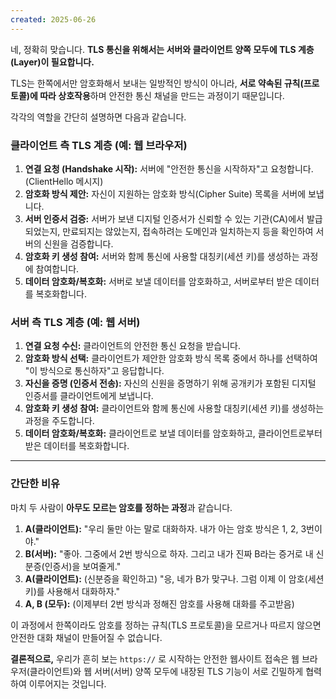 ```yaml
---
created: 2025-06-26
---
```

네, 정확히 맞습니다. **TLS 통신을 위해서는 서버와 클라이언트 양쪽 모두에 TLS 계층(Layer)이 필요합니다.**

TLS는 한쪽에서만 암호화해서 보내는 일방적인 방식이 아니라, **서로 약속된 규칙(프로토콜)에 따라 상호작용**하며 안전한 통신 채널을 만드는 과정이기 때문입니다.

각각의 역할을 간단히 설명하면 다음과 같습니다.

### 클라이언트 측 TLS 계층 (예: 웹 브라우저)

1.  **연결 요청 (Handshake 시작):** 서버에 "안전한 통신을 시작하자"고 요청합니다. (ClientHello 메시지)
2.  **암호화 방식 제안:** 자신이 지원하는 암호화 방식(Cipher Suite) 목록을 서버에 보냅니다.
3.  **서버 인증서 검증:** 서버가 보낸 디지털 인증서가 신뢰할 수 있는 기관(CA)에서 발급되었는지, 만료되지는 않았는지, 접속하려는 도메인과 일치하는지 등을 확인하여 서버의 신원을 검증합니다.
4.  **암호화 키 생성 참여:** 서버와 함께 통신에 사용할 대칭키(세션 키)를 생성하는 과정에 참여합니다.
5.  **데이터 암호화/복호화:** 서버로 보낼 데이터를 암호화하고, 서버로부터 받은 데이터를 복호화합니다.

### 서버 측 TLS 계층 (예: 웹 서버)

1.  **연결 요청 수신:** 클라이언트의 안전한 통신 요청을 받습니다.
2.  **암호화 방식 선택:** 클라이언트가 제안한 암호화 방식 목록 중에서 하나를 선택하여 "이 방식으로 통신하자"고 응답합니다.
3.  **자신을 증명 (인증서 전송):** 자신의 신원을 증명하기 위해 공개키가 포함된 디지털 인증서를 클라이언트에게 보냅니다.
4.  **암호화 키 생성 참여:** 클라이언트와 함께 통신에 사용할 대칭키(세션 키)를 생성하는 과정을 주도합니다.
5.  **데이터 암호화/복호화:** 클라이언트로 보낼 데이터를 암호화하고, 클라이언트로부터 받은 데이터를 복호화합니다.

---

### 간단한 비유

마치 두 사람이 **아무도 모르는 암호를 정하는 과정**과 같습니다.

1.  **A(클라이언트):** "우리 둘만 아는 말로 대화하자. 내가 아는 암호 방식은 1, 2, 3번이야."
2.  **B(서버):** "좋아. 그중에서 2번 방식으로 하자. 그리고 내가 진짜 B라는 증거로 내 신분증(인증서)을 보여줄게."
3.  **A(클라이언트):** (신분증을 확인하고) "응, 네가 B가 맞구나. 그럼 이제 이 암호(세션 키)를 사용해서 대화하자."
4.  **A, B (모두):** (이제부터 2번 방식과 정해진 암호를 사용해 대화를 주고받음)

이 과정에서 한쪽이라도 암호를 정하는 규칙(TLS 프로토콜)을 모르거나 따르지 않으면 안전한 대화 채널이 만들어질 수 없습니다.

**결론적으로,** 우리가 흔히 보는 `https://` 로 시작하는 안전한 웹사이트 접속은 웹 브라우저(클라이언트)와 웹 서버(서버) 양쪽 모두에 내장된 TLS 기능이 서로 긴밀하게 협력하여 이루어지는 것입니다.